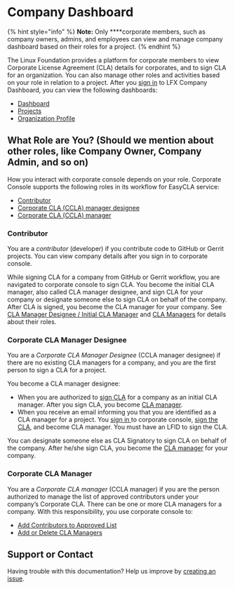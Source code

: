 # Company Dashboard

{% hint style="info" %}
**Note:** Only ****corporate members, such as company owners, admins, and employees can view and manage company dashboard based on their roles for a project.
{% endhint %}

The Linux Foundation provides a platform for corporate members to view Corporate License Agreement \(CLA\) details for corporates, and to sign CLA for an organization. You can also manage other roles and activities based on your role in relation to a project. After you [sign in](../../sso/sign-in/) to LFX Company Dashboard, you can view the following dashboards:

* [Dashboard](dashboard.md)
* [Projects](projects/)
* [Organization Profile](organization-profile.md)

## What Role are You? \(Should we mention about other roles, like Company Owner, Company Admin, and so on\) <a id="what-role-are-you"></a>

How you interact with corporate console depends on your role. Corporate Console supports the following roles in its workflow for EasyCLA service:

* [Contributor](./#contributor)
* [Corporate CLA \(CCLA\) manager designee](./#corporate-cla-manager-designee)
* [Corporate CLA \(CCLA\) manager](./#corporate-cla-manager)

### Contributor <a id="contributor"></a>

You are a _contributor_ \(developer\) if you contribute code to GitHub or Gerrit projects. You can view company details after you sign in to corporate console.

While signing CLA for a company from GitHub or Gerrit workflow, you are navigated to corporate console to sign CLA. You become the initial CLA manager, also called CLA manager designee, and sign CLA for your company or designate someone else to sign CLA on behalf of the company. After CLA is signed, you become the CLA manager for your company. See [CLA Manager Designee / Initial CLA Manager](../easycla/cla-manager-designee-or-initial-cla-manager/) and [CLA Managers](../easycla/cla-managers/) for details about their roles.

### Corporate CLA Manager Designee

You are a _Corporate CLA Manager Designee_ \(CCLA manager designee\) if there are no existing CLA managers for a company, and  you are the first person to sign a CLA for a project.

You become a CLA manager designee:

* When you are authorized to [sign CLA](../easycla/cla-manager-designee-or-initial-cla-manager/sign-corporate-cla-for-a-company.md) for a company as an initial CLA manager. After you sign CLA, you become [CLA manager](../easycla/cla-managers/). 
* When you receive an email informing you that you are identified as a CLA manager for a project. You [sign in ](../easycla/cla-managers/sign-in-to-the-cla-corporate-console.md)to corporate console,  [sign the CLA](../easycla/cla-manager-designee-or-initial-cla-manager/sign-corporate-cla-from-invitation.md), and become CLA manager. You must have an LFID to sign the CLA.

You can designate someone else as CLA Signatory to sign CLA on behalf of the company. After he/she sign CLA, you become the [CLA manager](../easycla/cla-managers/) for your company.

### Corporate CLA Manager <a id="corporate-cla-manager"></a>

You are a _Corporate CLA manager_ \(CCLA manager\) if you are the person authorized to manage the list of approved contributors under your company’s Corporate CLA. There can be one or more CLA managers for a company. With this responsibility, you use corporate console to:

* [Add Contributors to Approved List](../easycla/cla-managers/add-and-manage-contributors.md)
* [Add or Delete CLA Managers](../easycla/cla-managers/add-or-delete-cla-managers.md)

## Support or Contact

Having trouble with this documentation? Help us improve by [creating an issue](https://github.com/communitybridge/docs/issues).

